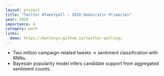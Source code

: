 ```yaml
---
layout: project
title: "Twitter #tweetpoll — 2020 Democratic Primaries"
year: 2020
importance: 4
category: work
links:
  demo: https://benlevyx.github.io/twitter-polling/
---
```


* Two million campaign-related tweets → sentiment classification with RNNs.  
* Bayesian popularity model infers candidate support from aggregated
  sentiment counts.
